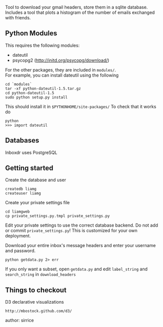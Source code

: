 Tool to download your gmail headers, store them in a sqlite database.  Includes
a tool that plots a histogram of the number of emails exchanged with friends.

Python Modules
--------
 
This requires the following modules:

 - dateutil
 - psycopg2 (http://initd.org/psycopg/download/)

For the other packages, they are included in `modules/`.  
For example, you can install dateutil using the following

    cd `modules`
    tar -xf python-dateutil-1.5.tar.gz
    cd python-dateutil-1.5
    sudo python setup.py install

This should install it in `$PYTHONHOME/site-packages/`
To check that it works do

    python
    >>> import dateutil    

Databases
-------

Inboxdr uses PostgreSQL


Getting started
------------

Create the database and user

    createdb liamg
    createuser liamg

Create your private settings file

    cd liamgweb
    cp private_settings.py.tmpl private_settings.py

Edit your private settings to use the correct database backend.  Do not add or commit
`private_settings.py`!  This is customized for your own deployment.

Download your entire inbox's message headers and enter your username and password.

    python getdata.py 2> err

If you only want a subset, open `getdata.py` and edit `label_string` 
and `search_string` in `download_headers`



Things to checkout
-----------------

D3 declarative visualizations

    http://mbostock.github.com/d3/

author: sirrice